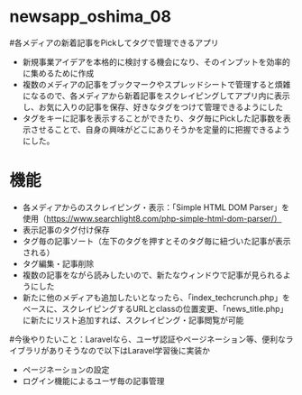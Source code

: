 # newsapp_oshima_08

#各メディアの新着記事をPickしてタグで管理できるアプリ
- 新規事業アイデアを本格的に検討する機会になり、そのインプットを効率的に集めるために作成
- 複数のメディアの記事をブックマークやスプレッドシートで管理すると煩雑になるので、各メディアから新着記事をスクレイピングしてアプリ内に表示し、お気に入りの記事を保存、好きなタグをつけて管理できるようにした
- タグをキーに記事を表示することができたり、タグ毎にPickした記事数を表示させることで、自身の興味がどこにありそうかを定量的に把握できるようにした。
 
# 機能
- 各メディアからのスクレイピング・表示：「Simple HTML DOM Parser」を使用（https://www.searchlight8.com/php-simple-html-dom-parser/）
- 表示記事のタグ付け保存
- タグ毎の記事ソート（左下のタグを押すとそのタグ毎に紐づいた記事が表示される）
- タグ編集・記事削除
- 複数の記事をながら読みしたいので、新たなウィンドウで記事が見られるようにした
- 新たに他のメディアも追加したいとなったら、「index_techcrunch.php」をベースに、スクレイピングするURLとclassの位置変更、「news_title.php」に新たにリスト追加すれば、スクレイピング・記事閲覧が可能

#今後やりたいこと：Laravelなら、ユーザ認証やページネーション等、便利なライブラリがありそうなので以下はLaravel学習後に実装か
- ページネーションの設定
- ログイン機能によるユーザ毎の記事管理
